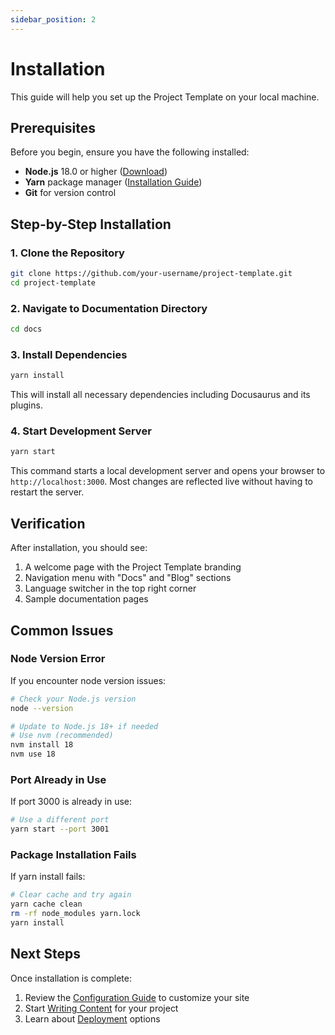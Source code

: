 ```yaml
---
sidebar_position: 2
---
```


# Installation

This guide will help you set up the Project Template on your local machine.

## Prerequisites

Before you begin, ensure you have the following installed:

- **Node.js** 18.0 or higher ([Download](https://nodejs.org/))
- **Yarn** package manager ([Installation Guide](https://yarnpkg.com/getting-started/install))
- **Git** for version control

## Step-by-Step Installation

### 1. Clone the Repository

```bash
git clone https://github.com/your-username/project-template.git
cd project-template
```

### 2. Navigate to Documentation Directory

```bash
cd docs
```

### 3. Install Dependencies

```bash
yarn install
```

This will install all necessary dependencies including Docusaurus and its plugins.

### 4. Start Development Server

```bash
yarn start
```

This command starts a local development server and opens your browser to `http://localhost:3000`. Most changes are reflected live without having to restart the server.

## Verification

After installation, you should see:

1. A welcome page with the Project Template branding
2. Navigation menu with "Docs" and "Blog" sections
3. Language switcher in the top right corner
4. Sample documentation pages

## Common Issues

### Node Version Error

If you encounter node version issues:

```bash
# Check your Node.js version
node --version

# Update to Node.js 18+ if needed
# Use nvm (recommended)
nvm install 18
nvm use 18
```

### Port Already in Use

If port 3000 is already in use:

```bash
# Use a different port
yarn start --port 3001
```

### Package Installation Fails

If yarn install fails:

```bash
# Clear cache and try again
yarn cache clean
rm -rf node_modules yarn.lock
yarn install
```

## Next Steps

Once installation is complete:

1. Review the [Configuration Guide](/docs/configuration) to customize your site
2. Start [Writing Content](/docs/writing-content) for your project
3. Learn about [Deployment](/docs/deployment) options